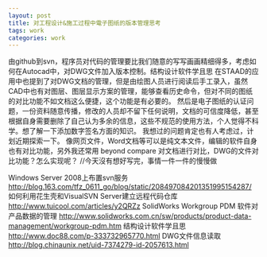 ```yaml
---
layout: post
title: 对工程设计&施工过程中電子图纸的版本管理思考   
tags: work
categories: work
---
```



由github到svn，程序员对代码的管理要比我们随意的写写画画精细得多，考虑如何在Autocad中，对DWG文件加入版本控制。结构设计软件学且思 在STAAD的应用中也提到了对DWG文档的管理，但是由绘图人员进行阅读后手工录入，虽然CAD中也有对图层、图层显示方案的管理，能够查看历史命令，但对不同的图纸的对比功能不如文档这么便捷，这个功能是有必要的。
然后是电子图纸的认证问题，一份资料随意传播，修改的人员却不留下任何说明，文档的可信度降低，甚至根据自身需要删除了自己认为多余的信息，这些不规范的使用方法，个人觉得不科学。想了解一下添加数字签名方面的知识。
我想过的问题肯定也有人考虑过，计划近期探索一下。
像网页文件，Word文档等可以是纯文本文件，编辑的软件自身也有对比功能，另外我还常用 beyond compare 对文档进行对比，DWG的文件对比功能？怎么实现呢？
//今天沒有想好写完，事情一件一件的慢慢做
 
Windows Server 2008上布置svn服务
http://blog.163.com/tfz_0611_go/blog/static/208497084201351995154287/
如何利用花生壳和VisualSVN Server建立远程代码仓库
http://www.tuicool.com/articles/y2QRZz
SolidWorks Workgroup PDM 软件对产品数据的管理
http://www.solidworks.com.cn/sw/products/product-data-management/workgroup-pdm.htm
结构设计软件学且思
http://www.doc88.com/p-333732965770.html
DWG文件信息读取 
http://blog.chinaunix.net/uid-7374279-id-2057613.html